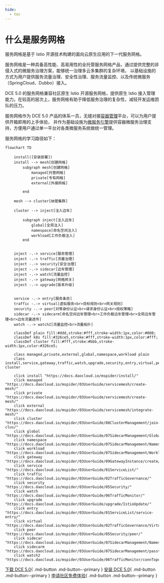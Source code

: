 ```yaml
---
hide:
  - toc
---
```


# 什么是服务网格

服务网格是基于 Istio 开源技术构建的面向云原生应用的下一代服务网格。

服务网格是一种具备高性能、高易用性的全托管服务网格产品，通过提供完整的非侵入式的微服务治理方案，能够统一治理多云多集群的复杂环境，
以基础设施的方式为用户提供服务流量治理、安全性治理、服务流量监控、以及传统微服务（SpringCloud、Dubbo）接入。

DCE 5.0 的服务网格兼容社区原生 Istio 开源服务网格，提供原生 Istio 接入管理能力。在较高的层次上，服务网格有助于降低服务治理的复杂性，减轻开发运维团队的压力。

服务网格作为 DCE 5.0 产品的体系一员，无缝对接[容器管理](../../kpanda/03ProductBrief/WhatisKPanda.md)平台，可以为用户提供开箱即用的上手体验，
并作为基础设施为[微服务引擎](../../skoala/intro/features.md)提供容器微服务治理支持，方便用户通过单一平台对各类微服务系统做统一管理。

服务网格的学习路径如下：

```mermaid
flowchart TD

    install([安装部署])
    install --> mesh[创建网格]
        subgraph mesh[创建网格]
            managed[托管网格]
            private[专有网格]
            external[外接网格]
            
        end

    mesh --> cluster[纳管集群]

    cluster --> inject[注入边车]

        subgraph inject[注入边车]
            global[全局注入]
            namespace[命名空间注入]
            workload[工作负载注入]
        end

    
    inject -.-> service[服务管理]
    inject -.-> traffic[流量治理]
    inject -.-> security[安全治理]
    inject -.-> sidecar[边车管理]
    inject -.-> watch[流量监控]
    inject -.-> gateway[网格网关]
    inject -.-> upgrade[版本升级]
    

    service -.-> entry[服务条目]
    traffic -.-> virtual[虚拟服务<br>目标规则<br>网关规则]
    security -.-> peer[对等身份认证<br>请求身份认证<br>授权策略]
    sidecar -.-> sidecarm[命名空间边车管理<br>工作负载边车管理<br>全局边车管理<br>边车流量透传]
    watch -.-> watch2[流量监控<br>流量拓扑]

    classDef plain fill:#ddd,stroke:#fff,stroke-width:1px,color:#000;
    classDef k8s fill:#326ce5,stroke:#fff,stroke-width:1px,color:#fff;
    classDef cluster fill:#fff,stroke:#bbb,stroke-width:1px,color:#326ce5;

    class managed,private,external,global,namespace,workload plain
    class install,service,gateway,traffic,watch,upgrade,security,entry,virtual,peer,cluster,sidecar,sidecarm,watch2 cluster

    click install "https://docs.daocloud.io/mspider/install/"
    click managed "https://docs.daocloud.io/mspider/03UserGuide/servicemesh/create-mesh/"
    click private "https://docs.daocloud.io/mspider/03UserGuide/servicemesh/create-mesh/"
    click external "https://docs.daocloud.io/mspider/03UserGuide/servicemesh/integrate-mesh/"
    click cluster "https://docs.daocloud.io/mspider/03UserGuide/08ClusterManagement/join-clus/"
    click global "https://docs.daocloud.io/mspider/03UserGuide/07SidecarManagement/GlobalSidecar/"
    click namespace "https://docs.daocloud.io/mspider/03UserGuide/07SidecarManagement/NamespaceSidecar/"
    click workload "https://docs.daocloud.io/mspider/03UserGuide/07SidecarManagement/WorkloadSidecar/"
    click gateway "https://docs.daocloud.io/mspider/03UserGuide/09GatewayInstance/create/"
    click service "https://docs.daocloud.io/mspider/03UserGuide/01ServiceList/"
    click traffic "https://docs.daocloud.io/mspider/03UserGuide/02TrafficGovernance/"
    click security "https://docs.daocloud.io/mspider/03UserGuide/05Security/"
    click watch "https://docs.daocloud.io/mspider/03UserGuide/06TrafficMonitor/"
    click upgrade "https://docs.daocloud.io/mspider/03UserGuide/upgrade/IstioUpdate/"
    click entry "https://docs.daocloud.io/mspider/03UserGuide/01ServiceList/service-entry/"
    click virtual "https://docs.daocloud.io/mspider/03UserGuide/02TrafficGovernance/VirtualService/"
    click peer "https://docs.daocloud.io/mspider/03UserGuide/05Security/peer/"
    click sidecar "https://docs.daocloud.io/mspider/03UserGuide/07SidecarManagement/NamespaceSidecar/"
    click sidecarm "https://docs.daocloud.io/mspider/03UserGuide/07SidecarManagement/passthrough/"
    click watch2 "https://docs.daocloud.io/mspider/03UserGuide/06TrafficMonitor/connTopo/"
```

[下载 DCE 5.0](../../download/dce5.md){ .md-button .md-button--primary }
[安装 DCE 5.0](../../install/intro.md){ .md-button .md-button--primary }
[申请社区免费体验](../../dce/license0.md){ .md-button .md-button--primary }